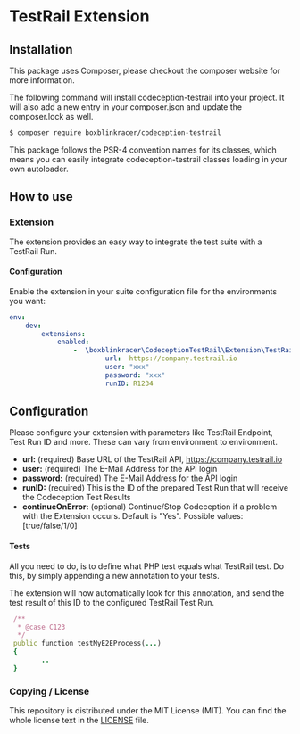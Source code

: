 # TestRail Extension


## Installation

This package uses Composer, please checkout the composer website for more information.

The following command will install codeception-testrail into your project. 
It will also add a new entry in your composer.json and update the composer.lock as well.

```bash
$ composer require boxblinkracer/codeception-testrail
```

This package follows the PSR-4 convention names for its classes, which means you can easily integrate codeception-testrail classes loading in your own autoloader.


## How to use

### Extension
The extension provides an easy way to integrate the test suite with a TestRail Run.

#### Configuration
Enable the extension in your suite configuration file for the environments you want:

```yaml
env:
    dev:
        extensions:
            enabled:
                -  \boxblinkracer\CodeceptionTestRail\Extension\TestRailExtension:
                        url:  https://company.testrail.io
                        user: "xxx"
                        password: "xxx"
                        runID: R1234
```


## Configuration
Please configure your extension with
parameters like TestRail Endpoint, Test Run ID and more.
These can vary from environment to environment.

* **url:** (required) Base URL of the TestRail API, https://company.testrail.io
* **user:** (required) The E-Mail Address for the API login
* **password:** (required) The E-Mail Address for the API login
* **runID:** (required) This is the ID of the prepared Test Run that will receive the Codeception Test Results
* **continueOnError:** (optional) Continue/Stop Codeception if a problem with the Extension occurs. Default is "Yes". Possible values: [true/false/1/0]


#### Tests
All you need to do, is to define what PHP test equals what TestRail test.
Do this, by simply appending a new annotation to your tests.

The extension will now automatically look for this annotation, and send the test result
of this ID to the configured TestRail Test Run.

```ruby
 /**
  * @case C123
  */
 public function testMyE2EProcess(...)
 {
        ..
 }
```


### Copying / License
This repository is distributed under the MIT License (MIT). You can find the whole license text in the [LICENSE](LICENSE) file.

